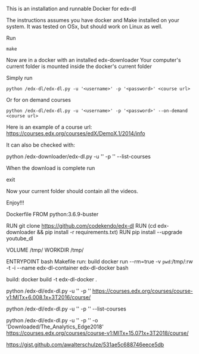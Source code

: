 


This is an installation and runnable Docker for edx-dl

The instructions assumes you have docker and Make installed on your system. It was tested on OSx, but should work on Linux as well.

Run

`make`

Now are in a docker with an installed edx-downloader Your computer's current folder is mounted inside the docker's current folder

Simply run

`python /edx-dl/edx-dl.py -u '<username>' -p '<password>' <course url>`

Or for on demand courses

`python /edx-dl/edx-dl.py -u '<username>' -p '<password>' --on-demand <course url>`

Here is an example of a course url: https://courses.edx.org/courses/edX/DemoX.1/2014/info

It can also be checked with:

python /edx-downloader/edx-dl.py -u '<username>' -p '<password>' --list-courses

When the download is complete run

exit

Now your current folder should contain all the videos.

Enjoy!!!



Dockerfile
FROM python:3.6.9-buster

RUN git clone https://github.com/codekendo/edx-dl
RUN (cd edx-downloader && pip install -r requirements.txt)
RUN pip install --upgrade youtube_dl

VOLUME /tmp/
WORKDIR /tmp/

ENTRYPOINT bash
Makefile
run: build
	docker run --rm=true -v `pwd`:/tmp/:rw -t -i --name edx-dl-container edx-dl-docker bash

build:
	docker build -t edx-dl-docker .


python /edx-dl/edx-dl.py -u '<EMAIL>' -p '<PASSWORD>' https://courses.edx.org/courses/course-v1:MITx+6.008.1x+3T2016/course/

python /edx-dl/edx-dl.py -u '<EMAIL>' -p '<PASSWORD>' --list-courses

python /edx-dl/edx-dl.py -u '<EMAIL>' -p '<PASSWORD>' -o 'Downloaded/The_Analytics_Edge2018' https://courses.edx.org/courses/course-v1:MITx+15.071x+3T2018/course/


https://gist.github.com/awalterschulze/531ae5c688746eece5db


